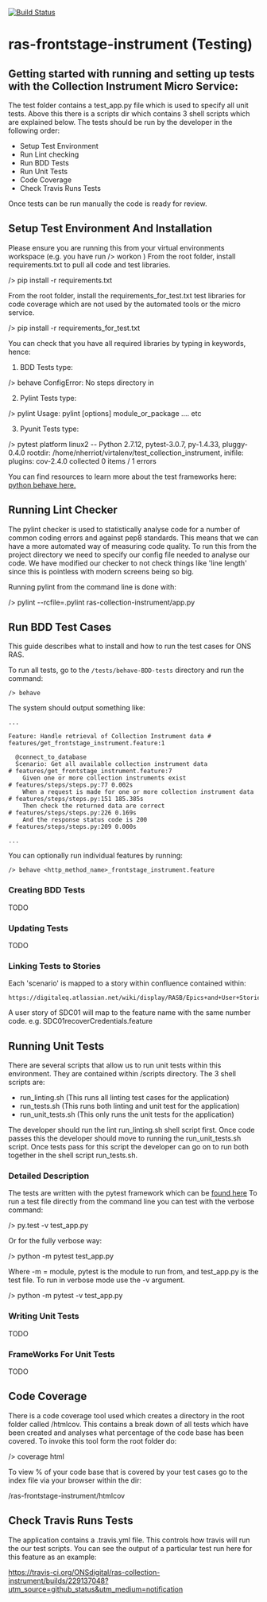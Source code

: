 [![Build Status](https://travis-ci.org/ONSdigital/ras-collection-instrument.svg?branch=master)](https://travis-ci.org/ONSdigital/ras-collection-instrument)


# ras-frontstage-instrument (Testing)



## Getting started with running and setting up tests with the Collection Instrument Micro Service:

The test folder contains a test_app.py file which is used to specify all unit tests. Above this there is a scripts dir
which contains 3 shell scripts which are explained below. The tests should be run by the developer in the following order:
* Setup Test Environment
* Run Lint checking
* Run BDD Tests
* Run Unit Tests
* Code Coverage
* Check Travis Runs Tests

Once tests can be run manually the code is ready for review.



## Setup Test Environment And Installation

Please ensure you are running this from your virtual environments workspace (e.g. you have run /> workon <my-app>)
From the root folder, install requirements.txt to pull all code and test libraries.

  /> pip install -r requirements.txt

From the root folder, install the requirements_for_test.txt test libraries for code coverage which are not used by the
automated tools or the micro service.

  /> pip install -r requirements_for_test.txt

You can check that you have all required libraries by typing in keywords, hence:

1) BDD Tests type:

  /> behave
  ConfigError: No steps directory in

2) Pylint Tests type:

  /> pylint
  Usage:  pylint [options] module_or_package .... etc

3) Pyunit Tests type:

  /> pytest
  platform linux2 -- Python 2.7.12, pytest-3.0.7, py-1.4.33, pluggy-0.4.0
  rootdir: /home/nherriot/virtalenv/test_collection_instrument, inifile:
  plugins: cov-2.4.0
  collected 0 items / 1 errors

You can find resources to learn more about the test frameworks here: [python behave here.]( http://pythonhosted.org/behave/)



## Running Lint Checker

The pylint checker is used to statistically analyse code for a number of common coding errors and against pep8 standards.
This means that we can have a more automated way of measuring code quality. To run this from the project directory we
need to specify our config file needed to analyse our code. We have modified our checker to not check things like
'line length' since this is pointless with modern screens being so big.

Running pylint from the command line is done with:

  /> pylint --rcfile=.pylint ras-collection-instrument/app.py


## Run BDD Test Cases

This guide describes what to install and how to run the test cases for ONS RAS.


To run all tests, go to the `/tests/behave-BDD-tests` directory and run the command:

	/> behave

The system should output something like:

    ...

    Feature: Handle retrieval of Collection Instrument data # features/get_frontstage_instrument.feature:1

      @connect_to_database
      Scenario: Get all available collection instrument data              # features/get_frontstage_instrument.feature:7
        Given one or more collection instruments exist                    # features/steps/steps.py:77 0.002s
        When a request is made for one or more collection instrument data # features/steps/steps.py:151 185.385s
        Then check the returned data are correct                          # features/steps/steps.py:226 0.169s
        And the response status code is 200                               # features/steps/steps.py:209 0.000s

    ...

You can optionally run individual features by running:

    /> behave <http_method_name>_frontstage_instrument.feature

### Creating BDD Tests

TODO

### Updating Tests

TODO

### Linking Tests to Stories

Each 'scenario' is mapped to a story within confluence contained within:

	https://digitaleq.atlassian.net/wiki/display/RASB/Epics+and+User+Stories+for+Beta

A user story of SDC01 will map to the feature name with the same number code. e.g. SDC01recoverCredentials.feature



## Running Unit Tests

There are several scripts that allow us to run unit tests within this environment. They are contained within /scripts
directory. The 3 shell scripts are:
 * run_linting.sh                   (This runs all linting test cases for the application)
 * run_tests.sh                     (This runs both linting and unit test for the application)
 * run_unit_tests.sh                (This only runs the unit tests for the application)

 The developer should run the lint run_linting.sh shell script first. Once code passes this the developer should move to running the
 run_unit_tests.sh script. Once tests pass for this script the developer can go on to run both together in the shell script run_tests.sh.


### Detailed Description

 The tests are written with the pytest framework which can be [found here](https://docs.pytest.org/en/latest/index.html)
 To run a test file directly from the command line you can test with the verbose command:

   />  py.test -v test_app.py

 Or for the fully verbose way:

   /> python  -m pytest test_app.py

 Where -m = module, pytest is the module to run from, and test_app.py is the test file. To run in verbose mode use the
 -v argument.

  /> python -m pytest -v test_app.py

### Writing Unit Tests

TODO

### FrameWorks For Unit Tests

TODO



## Code Coverage

There is a code coverage tool used which creates a directory in the root folder called /htmlcov. This contains a break down
of all tests which have been created and analyses what percentage of the code base has been covered. To invoke this tool
form the root folder do:

  /> coverage html

To view % of your code base that is covered by your test cases go to the index file via your browser within the dir:

  /ras-frontstage-instrument/htmlcov



## Check Travis Runs Tests

The application contains a .travis.yml file. This controls how travis will run the our test scripts. You can see the output
of a particular test run here for this feature as an example:

https://travis-ci.org/ONSdigital/ras-collection-instrument/builds/229137048?utm_source=github_status&utm_medium=notification




